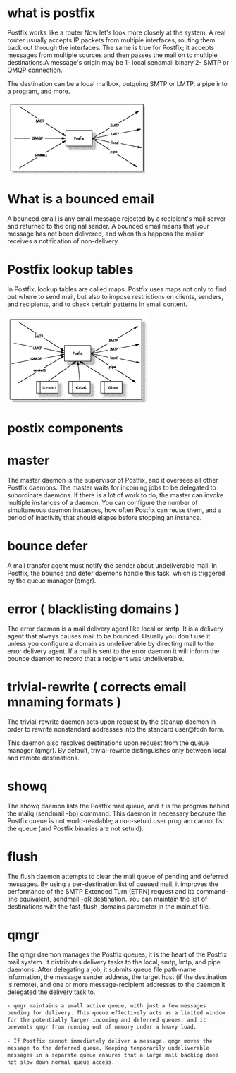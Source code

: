 # what is postfix
Postfix works like a router Now let's look more closely at the system. A real router usually accepts IP packets from multiple interfaces, routing them back out through the interfaces. The same is true for Postfix; it accepts messages from multiple sources and then passes the mail on to multiple destinations.A message's origin may be 
1- local sendmail binary
2- SMTP or QMQP connection. 

The destination can be a local mailbox, outgoing SMTP or LMTP, a pipe into a program, and more.

![logo](/images/piccy.png)

# What is a bounced email
A bounced email is any email message rejected by a recipient's mail server and returned to the original sender. A bounced email means that your message has not been delivered, and when this happens the mailer receives a notification of non-delivery.


# Postfix lookup tables
In Postfix, lookup tables are called maps. Postfix uses maps not only to find out where to send mail, but also to impose restrictions on clients, senders, and recipients, and to check certain patterns in email content.

![logo](/images/piccy2.png)


# postix components

# master
The master daemon is the supervisor of Postfix, and it oversees all other Postfix daemons. The master waits for incoming jobs to be delegated to subordinate daemons. If there is a lot of work to do, the master can invoke multiple instances of a daemon. You can configure the number of simultaneous daemon instances, how often Postfix can reuse them, and a period of inactivity that should elapse before stopping an instance.

# bounce defer 
A mail transfer agent must notify the sender about undeliverable mail. In Postfix, the bounce and defer daemons handle this task, which is triggered by the queue manager (qmgr).

# error  ( blacklisting domains )
The error daemon is a mail delivery agent like local or smtp. It is a delivery agent that always causes mail to be bounced. Usually you don't use it unless you configure a domain as undeliverable by directing mail to the error delivery agent. If a mail is sent to the error daemon it will inform the bounce daemon to record that a recipient was undeliverable.

# trivial-rewrite ( corrects email mnaming formats )
The trivial-rewrite daemon acts upon request by the cleanup daemon in order to rewrite nonstandard addresses into the standard user@fqdn form.

This daemon also resolves destinations upon request from the queue manager (qmgr). By default, trivial-rewrite distinguishes only between local and remote destinations.

# showq
The showq daemon lists the Postfix mail queue, and it is the program behind the mailq (sendmail -bp) command. This daemon is necessary because the Postfix queue is not world-readable; a non-setuid user program cannot list the queue (and Postfix binaries are not setuid).

# flush
The flush daemon attempts to clear the mail queue of pending and deferred messages. By using a per-destination list of queued mail, it improves the performance of the SMTP Extended Turn (ETRN) request and its command-line equivalent, sendmail -qR destination. You can maintain the list of destinations with the fast_flush_domains parameter in the main.cf file.

# qmgr
The qmgr daemon manages the Postfix queues; it is the heart of the Postfix mail system. It distributes delivery tasks to the local, smtp, lmtp, and pipe daemons. After delegating a job, it submits queue file path-name information, the message sender address, the target host (if the destination is remote), and one or more message-recipient addresses to the daemon it delegated the delivery task to.

    - qmgr maintains a small active queue, with just a few messages pending for delivery. This queue effectively acts as a limited window for the potentially larger incoming and deferred queues, and it prevents qmgr from running out of memory under a heavy load.

    - If Postfix cannot immediately deliver a message, qmgr moves the message to the deferred queue. Keeping temporarily undeliverable messages in a separate queue ensures that a large mail backlog does not slow down normal queue access.